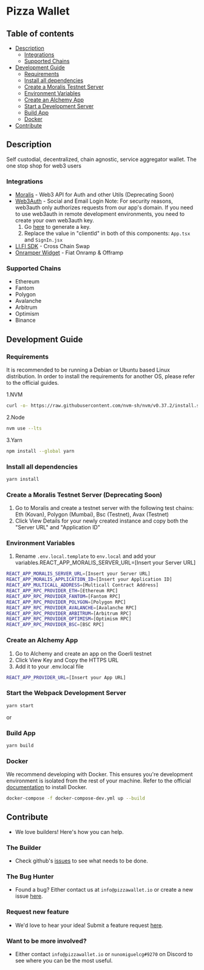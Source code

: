 # Pizza Wallet

## Table of contents

- [Description](#description)
  - [Integrations](#integrations)
  - [Supported Chains](#supported-chains)
- [Development Guide](#development-guide)
  - [Requirements](#requirements)
  - [Install all dependencies](#install-all-dependencies)
  - [Create a Moralis Testnet Server](#create-a-moralis-testnet-server-deprecating-soon)
  - [Environment Variables](#environment-variables)
  - [Create an Alchemy App](#create-an-alchemy-app)
  - [Start a Development Server](#start-the-webpack-development-server)
  - [Build App](#build-app)
  - [Docker](#docker)
- [Contribute](#contribute)

## Description

Self custodial, decentralized, chain agnostic, service aggregator wallet. The one stop shop for web3 users

### Integrations

- [Moralis](https://moralis.io/) - Web3 API for Auth and other Utils (Deprecating Soon)
- [Web3Auth](https://web3auth.io/) - Social and Email Login
  Note: For security reasons, web3auth only authorizes requests from our app's domain.
  If you need to use web3auth in remote development environments, you need to create your own web3auth key.
  1. Go [here](https://dashboard.web3auth.io/) to generate a key.
  2. Replace the value in "clientId" in both of this components: ``App.tsx`` and ``SignIn.jsx``
- [LI.FI SDK](https://li.fi/sdk/) - Cross Chain Swap
- [Onramper Widget](https://onramper.com/) - Fiat Onramp & Offramp

### Supported Chains

- Ethereum
- Fantom
- Polygon
- Avalanche
- Arbitrum
- Optimism
- Binance

## Development Guide

### Requirements

It is recommended to be running a Debian or Ubuntu based Linux distribution.
In order to install the requirements for another OS, please refer to the official guides.

1.NVM

```sh
curl -o- https://raw.githubusercontent.com/nvm-sh/nvm/v0.37.2/install.sh | bash && source ~/.nvm/nvm.sh
```

2.Node

```sh
nvm use --lts
```

3.Yarn

```sh
npm install --global yarn
```

### Install all dependencies

```sh
yarn install
```

### Create a Moralis Testnet Server (Deprecating Soon)

1. Go to Moralis and create a testnet server with the following test chains: Eth (Kovan), Polygon (Mumbai), Bsc (Testnet), Avax (Testnet)
2. Click View Details for your newly created instance and copy both the "Server URL" and "Application ID"

### Environment Variables

1. Rename ``.env.local.template`` to ``env.local`` and add your variables.REACT_APP_MORALIS_SERVER_URL=[Insert your Server URL]

```sh
REACT_APP_MORALIS_SERVER_URL=[Insert your Server URL]
REACT_APP_MORALIS_APPLICATION_ID=[Insert your Application ID]
REACT_APP_MULTICALL_ADDRESS=[Multicall Contract Address]
REACT_APP_RPC_PROVIDER_ETH=[Ethereum RPC]
REACT_APP_RPC_PROVIDER_FANTOM=[Fantom RPC]
REACT_APP_RPC_PROVIDER_POLYGON=[Polygon RPC]
REACT_APP_RPC_PROVIDER_AVALANCHE=[Avalanche RPC]
REACT_APP_RPC_PROVIDER_ARBITRUM=[Arbitrum RPC]
REACT_APP_RPC_PROVIDER_OPTIMISM=[Optimism RPC]
REACT_APP_RPC_PROVIDER_BSC=[BSC RPC]
```

### Create an Alchemy App

1. Go to Alchemy and create an app on the Goerli testnet
2. Click View Key and Copy the HTTPS URL
3. Add it to your .env.local file

```sh
REACT_APP_PROVIDER_URL=[Insert your App URL]
```

### Start the Webpack Development Server

```sh
yarn start
```

or

### Build App

```sh
yarn build
```

### Docker

We recommend developing with Docker. This ensures you're development environment is isolated from the rest of your machine. Refer to the official [documentation](https://docs.docker.com/desktop/linux/install/) to install Docker.

```sh
docker-compose -f docker-compose-dev.yml up --build
```

## Contribute

- We love builders! Here's how you can help.

### The Builder

- Check github's [issues](https://github.com/Pizza-Wallet-Development-team/pizza-wallet/issues) to see what needs to be done.

### The Bug Hunter

- Found a bug? Either contact us at `info@pizzawallet.io` or create a new issue [here](https://github.com/Pizza-Wallet-Development-team/pizza-wallet/issues/new?assignees=&labels=&template=bug_report.md&title=).

### Request new feature

- We'd love to hear your idea! Submit a feature request [here](https://github.com/Pizza-Wallet-Development-team/pizza-wallet/issues/new?assignees=&labels=&template=feature_request.md&title=).

### Want to be more involved?

- Either contact `info@pizzawallet.io` or `nunomiguelcg#9270` on Discord to see where you can be the most useful.
